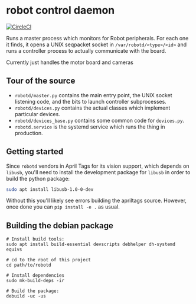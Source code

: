 robot control daemon
====================

[![CircleCI](https://circleci.com/gh/sourcebots/robotd.svg?style=shield)](https://circleci.com/gh/sourcebots/robotd)

Runs a master process which monitors for Robot peripherals. For each one it
finds, it opens a UNIX seqpacket socket in `/var/robotd/<type>/<id>` and runs
a controller process to actually communicate with the board.

Currently just handles the motor board and cameras

Tour of the source
------------------

* `robotd/master.py` contains the main entry point, the UNIX socket listening
  code, and the bits to launch controller subprocesses.
* `robotd/devices.py` contains the actual classes which implement particular
  devices.
* `robotd/devices_base.py` contains some common code for `devices.py`.
* `robotd.service` is the systemd service which runs the thing in production.

Getting started
---------------

Since `robotd` vendors in April Tags for its vision support, which depends on
`libusb`, you'll need to install the development package for `libusb` in order
to build the python package:

``` bash
sudo apt install libusb-1.0-0-dev
```

Without this you'll likely see errors building the apriltags source. However,
once done you can `pip install -e .` as usual.

Building the debian package
---------------------------

```
# Install build tools:
sudo apt install build-essential devscripts debhelper dh-systemd equivs

# cd to the root of this project
cd path/to/robotd

# Install dependencies
sudo mk-build-deps -ir

# Build the package:
debuild -uc -us
```
